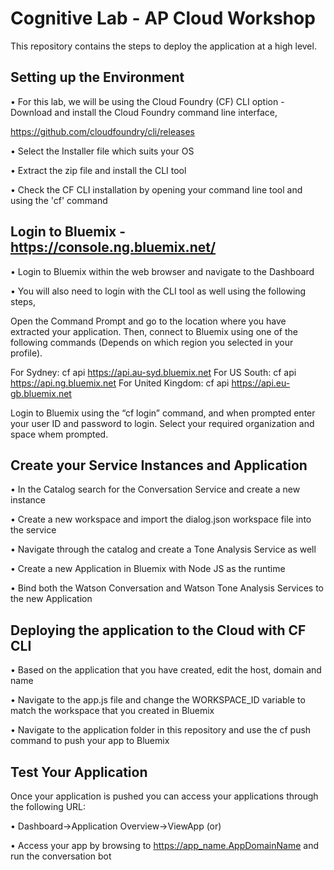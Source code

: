 ﻿# Cognitive Lab - AP Cloud WorkshopThis repository contains the steps to deploy the application at a high level.## Setting up the Environment• For this lab, we will be using the Cloud Foundry (CF) CLI option - Download and install the Cloud Foundry command line interface,https://github.com/cloudfoundry/cli/releases• Select the Installer file which suits your OS• Extract the zip file and install the CLI tool• Check the CF CLI installation by opening your command line tool and using the 'cf' command##  Login to Bluemix - https://console.ng.bluemix.net/• Login to Bluemix within the web browser and navigate to the Dashboard• You will also need to login with the CLI tool as well using the following steps,Open the Command Prompt and go to the location where you have extracted your application. Then, connect to Bluemix using one of the following commands (Depends on which region you selected in your profile).For Sydney: cf api https://api.au-syd.bluemix.netFor US South: cf api https://api.ng.bluemix.netFor United Kingdom: cf api https://api.eu-gb.bluemix.netLogin to Bluemix using the “cf login” command, and when prompted enter your user ID and password to login. Select your required organization and space whem prompted.##  Create your Service Instances and Application• In the Catalog search for the Conversation Service and create a new instance• Create a new workspace and import the dialog.json workspace file into the service• Navigate through the catalog and create a Tone Analysis Service as well• Create a new Application in Bluemix with Node JS as the runtime• Bind both the Watson Conversation and Watson Tone Analysis Services to the new Application## Deploying the application to the Cloud with CF CLI• Based on the application that you have created, edit the host, domain and name• Navigate to the app.js file and change the WORKSPACE_ID variable to match the workspace that you created in Bluemix• Navigate to the application folder in this repository and use the cf push command to push your app to Bluemix## Test Your ApplicationOnce your application is pushed you can access your applications through the following URL:• Dashboard->Application Overview->ViewApp (or)• Access your app by browsing to https://app_name.AppDomainName and run the conversation bot
